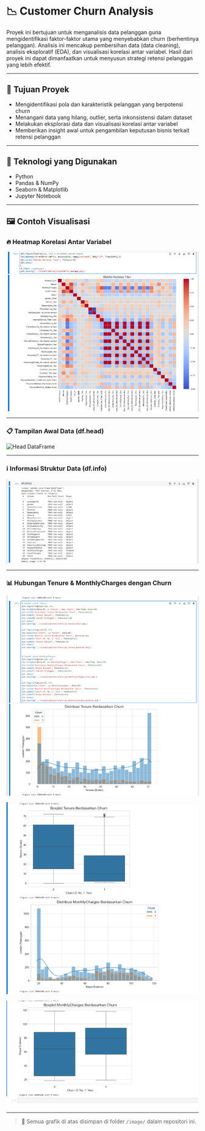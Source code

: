 # 📉 Customer Churn Analysis 

Proyek ini bertujuan untuk menganalisis data pelanggan guna mengidentifikasi faktor-faktor utama yang menyebabkan churn (berhentinya pelanggan). Analisis ini mencakup pembersihan data (data cleaning), analisis eksploratif (EDA), dan visualisasi korelasi antar variabel. Hasil dari proyek ini dapat dimanfaatkan untuk menyusun strategi retensi pelanggan yang lebih efektif.

---

## 🎯 Tujuan Proyek
- Mengidentifikasi pola dan karakteristik pelanggan yang berpotensi churn
- Menangani data yang hilang, outlier, serta inkonsistensi dalam dataset
- Melakukan eksplorasi data dan visualisasi korelasi antar variabel
- Memberikan insight awal untuk pengambilan keputusan bisnis terkait retensi pelanggan

---

## 🧰 Teknologi yang Digunakan
- Python
- Pandas & NumPy
- Seaborn & Matplotlib
- Jupyter Notebook

---

## 🖼️ Contoh Visualisasi

### 🔥 Heatmap Korelasi Antar Variabel
![Heatmap Korelasi](image/membuat%20dan%20menyimpan%20visualisasi%20heatmap%20dari%20matriks%20korelasi.png)

---

### 📋 Tampilan Awal Data (df.head)
![Head DataFrame](image/menampilkan%20dari%20suatu%20DataFrame.png)

---

### ℹ️ Informasi Struktur Data (df.info)
![Info DataFrame](image/menampilkan%20ringkasan%20struktur%20DataFrame.png)

---

### 📊 Hubungan Tenure & MonthlyCharges dengan Churn
![Tenure MonthlyCharges 1](image/menganalisis%20hubungan%20antara%20variabel%20numerik%20(tenure%20dan%20MonthlyCharges)%20dengan%20churn%20pelanggan.png)

![Tenure MonthlyCharges 2](image/menganalisis%20hubungan%20antara%20variabel%20numerik%20(tenure%20dan%20MonthlyCharges)%20dengan%20churn%20pelanggan%20ke%20-2.png)

![Tenure MonthlyCharges 3](image/menganalisis%20hubungan%20antara%20variabel%20numerik%20(tenure%20dan%20MonthlyCharges)%20dengan%20churn%20pelanggan%20ke%203.png)

---

> 📁 Semua grafik di atas disimpan di folder `/image/` dalam repositori ini.
